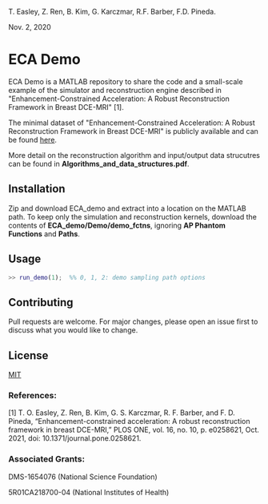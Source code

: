T. Easley, Z. Ren, B. Kim, G. Karczmar, R.F. Barber, F.D. Pineda.

Nov. 2, 2020

# ECA Demo

ECA Demo is a MATLAB repository to share the code and a small-scale example of the simulator and reconstruction engine described in "Enhancement-Constrained Acceleration: A Robust Reconstruction Framework in Breast DCE-MRI" [1].

The minimal dataset of "Enhancement-Constrained Acceleration: A Robust Reconstruction Framework in Breast DCE-MRI" is publicly available and can be found [here](https://uchicago.app.box.com/s/3vfvdot8hzqausgr0mwfd85iwqce0dkq).

More detail on the reconstruction algorithm and input/output data strucutres can be found in **Algorithms_and_data_structures.pdf**.

## Installation

Zip and download ECA_demo and extract into a location on the MATLAB path. To keep only the simulation and reconstruction kernels, download the contents of **ECA_demo/Demo/demo_fctns**, ignoring **AP Phantom Functions** and **Paths**.

## Usage

```matlab
>> run_demo(1);  %% 0, 1, 2: demo sampling path options
```

## Contributing
Pull requests are welcome. For major changes, please open an issue first to discuss what you would like to change.

## License
[MIT](https://choosealicense.com/licenses/mit/)

### References:

[1] T. O. Easley, Z. Ren, B. Kim, G. S. Karczmar, R. F. Barber, and F. D. Pineda, “Enhancement-constrained acceleration: A robust reconstruction framework in breast DCE-MRI,” PLOS ONE, vol. 16, no. 10, p. e0258621, Oct. 2021, doi: 10.1371/journal.pone.0258621.

 
### Associated Grants:

DMS-1654076 (National Science Foundation)

5R01CA218700-04 (National Institutes of Health)
